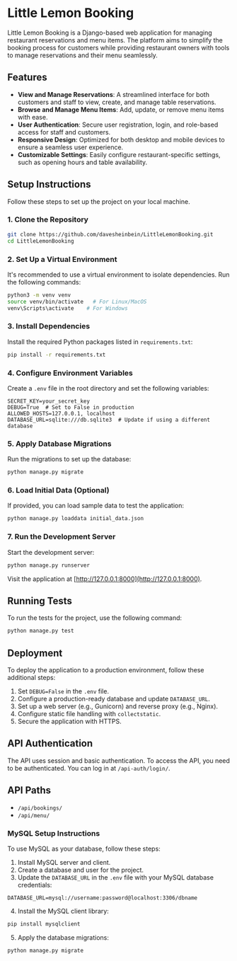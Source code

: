 # Little Lemon Booking

Little Lemon Booking is a Django-based web application for managing restaurant reservations and menu items. The platform aims to simplify the booking process for customers while providing restaurant owners with tools to manage reservations and their menu seamlessly.

## Features

- **View and Manage Reservations**: A streamlined interface for both customers and staff to view, create, and manage table reservations.
- **Browse and Manage Menu Items**: Add, update, or remove menu items with ease.
- **User Authentication**: Secure user registration, login, and role-based access for staff and customers.
- **Responsive Design**: Optimized for both desktop and mobile devices to ensure a seamless user experience.
- **Customizable Settings**: Easily configure restaurant-specific settings, such as opening hours and table availability.

## Setup Instructions

Follow these steps to set up the project on your local machine.

### 1. Clone the Repository

```bash
git clone https://github.com/davesheinbein/LittleLemonBooking.git
cd LittleLemonBooking
```

### 2. Set Up a Virtual Environment

It's recommended to use a virtual environment to isolate dependencies. Run the following commands:

```bash
python3 -m venv venv
source venv/bin/activate   # For Linux/MacOS
venv\Scripts\activate    # For Windows
```

### 3. Install Dependencies

Install the required Python packages listed in `requirements.txt`:

```bash
pip install -r requirements.txt
```

### 4. Configure Environment Variables

Create a `.env` file in the root directory and set the following variables:

```env
SECRET_KEY=your_secret_key
DEBUG=True  # Set to False in production
ALLOWED_HOSTS=127.0.0.1, localhost
DATABASE_URL=sqlite:///db.sqlite3  # Update if using a different database
```

### 5. Apply Database Migrations

Run the migrations to set up the database:

```bash
python manage.py migrate
```

### 6. Load Initial Data (Optional)

If provided, you can load sample data to test the application:

```bash
python manage.py loaddata initial_data.json
```

### 7. Run the Development Server

Start the development server:

```bash
python manage.py runserver
```

Visit the application at [http://127.0.0.1:8000](http://127.0.0.1:8000).

## Running Tests

To run the tests for the project, use the following command:

```bash
python manage.py test
```

## Deployment

To deploy the application to a production environment, follow these additional steps:

1. Set `DEBUG=False` in the `.env` file.
2. Configure a production-ready database and update `DATABASE_URL`.
3. Set up a web server (e.g., Gunicorn) and reverse proxy (e.g., Nginx).
4. Configure static file handling with `collectstatic`.
5. Secure the application with HTTPS.

## API Authentication

The API uses session and basic authentication. To access the API, you need to be authenticated. You can log in at `/api-auth/login/`.

## API Paths

- `/api/bookings/`
- `/api/menu/`

### MySQL Setup Instructions

To use MySQL as your database, follow these steps:

1. Install MySQL server and client.
2. Create a database and user for the project.
3. Update the `DATABASE_URL` in the `.env` file with your MySQL database credentials:

```env
DATABASE_URL=mysql://username:password@localhost:3306/dbname
```

4. Install the MySQL client library:

```bash
pip install mysqlclient
```

5. Apply the database migrations:

```bash
python manage.py migrate
```
